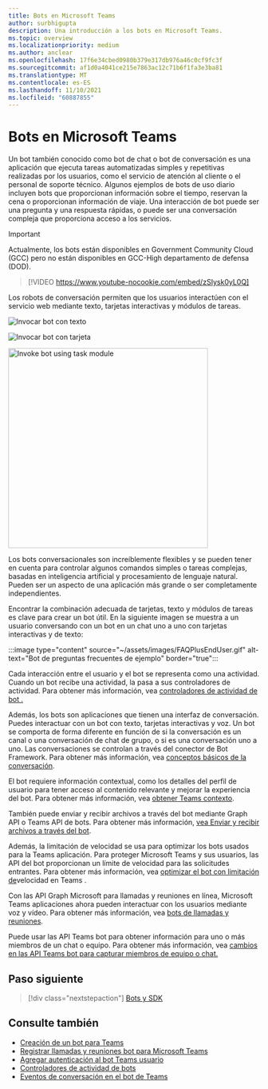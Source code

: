 ```yaml
---
title: Bots en Microsoft Teams
author: surbhigupta
description: Una introducción a los bots en Microsoft Teams.
ms.topic: overview
ms.localizationpriority: medium
ms.author: anclear
ms.openlocfilehash: 17f6e34cbed0980b379e317db976a46c0cf9fc3f
ms.sourcegitcommit: af1d0a4041ce215e7863ac12c71b6f1fa3e3ba81
ms.translationtype: MT
ms.contentlocale: es-ES
ms.lasthandoff: 11/10/2021
ms.locfileid: "60887855"
---
```

# <a name="bots-in-microsoft-teams"></a>Bots en Microsoft Teams

Un bot también conocido como bot de chat o bot de conversación es una aplicación que ejecuta tareas automatizadas simples y repetitivas realizadas por los usuarios, como el servicio de atención al cliente o el personal de soporte técnico. Algunos ejemplos de bots de uso diario incluyen bots que proporcionan información sobre el tiempo, reservan la cena o proporcionan información de viaje. Una interacción de bot puede ser una pregunta y una respuesta rápidas, o puede ser una conversación compleja que proporciona acceso a los servicios.

> [!IMPORTANT]
> Actualmente, los bots están disponibles en Government Community Cloud (GCC) pero no están disponibles en GCC-High departamento de defensa (DOD).

> [!VIDEO https://www.youtube-nocookie.com/embed/zSIysk0yL0Q]

Los robots de conversación permiten que los usuarios interactúen con el servicio web mediante texto, tarjetas interactivas y módulos de tareas.

![Invocar bot con texto](~/assets/images/invokebotwithtext.png)

![Invocar bot con tarjeta](~/assets/images/invokebotwithcard.png)

<img src="~/assets/images/task-module-example.png" alt="Invoke bot using task module" width="400"/>

Los bots conversacionales son increíblemente flexibles y se pueden tener en cuenta para controlar algunos comandos simples o tareas complejas, basadas en inteligencia artificial y procesamiento de lenguaje natural. Pueden ser un aspecto de una aplicación más grande o ser completamente independientes.

Encontrar la combinación adecuada de tarjetas, texto y módulos de tareas es clave para crear un bot útil. En la siguiente imagen se muestra a un usuario conversando con un bot en un chat uno a uno con tarjetas interactivas y de texto:

:::image type="content" source="~/assets/images/FAQPlusEndUser.gif" alt-text="Bot de preguntas frecuentes de ejemplo" border="true":::

Cada interacción entre el usuario y el bot se representa como una actividad. Cuando un bot recibe una actividad, la pasa a sus controladores de actividad. Para obtener más información, vea [controladores de actividad de bot .](~/bots/bot-basics.md) 

Además, los bots son aplicaciones que tienen una interfaz de conversación. Puedes interactuar con un bot con texto, tarjetas interactivas y voz. Un bot se comporta de forma diferente en función de si la conversación es un canal o una conversación de chat de grupo, o si es una conversación uno a uno. Las conversaciones se controlan a través del conector de Bot Framework. Para obtener más información, vea [conceptos básicos de la conversación](~/bots/how-to/conversations/conversation-basics.md).

El bot requiere información contextual, como los detalles del perfil de usuario para tener acceso al contenido relevante y mejorar la experiencia del bot. Para obtener más información, vea [obtener Teams contexto](~/bots/how-to/get-teams-context.md). 

También puede enviar y recibir archivos a través del bot mediante Graph API o Teams API de bots. Para obtener más información, [vea Enviar y recibir archivos a través del bot](~/bots/how-to/bots-filesv4.md).

Además, la limitación de velocidad se usa para optimizar los bots usados para la Teams aplicación. Para proteger Microsoft Teams y sus usuarios, las API del bot proporcionan un límite de velocidad para las solicitudes entrantes. Para obtener más información, vea [optimizar el bot con limitación de](~/bots/how-to/rate-limit.md)velocidad en Teams .

Con las API Graph Microsoft para llamadas y reuniones en línea, Microsoft Teams aplicaciones ahora pueden interactuar con los usuarios mediante voz y vídeo. Para obtener más información, vea [bots de llamadas y reuniones](~/bots/calls-and-meetings/calls-meetings-bots-overview.md). 

Puede usar las API Teams bot para obtener información para uno o más miembros de un chat o equipo. Para obtener más información, vea [cambios en las API Teams bot para capturar miembros de equipo o chat.](~/resources/team-chat-member-api-changes.md)

## <a name="next-step"></a>Paso siguiente

> [!div class="nextstepaction"]
> [Bots y SDK](~/bots/bot-features.md)

## <a name="see-also"></a>Consulte también

* [Creación de un bot para Teams](~/bots/how-to/create-a-bot-for-teams.md)
* [Registrar llamadas y reuniones bot para Microsoft Teams](~/bots/calls-and-meetings/registering-calling-bot.md)
* [Agregar autenticación al bot Teams usuario](~/bots/how-to/authentication/add-authentication.md)
* [Controladores de actividad de bots](~/bots/bot-basics.md)
* [Eventos de conversación en el bot de Teams](~/bots/how-to/conversations/subscribe-to-conversation-events.md)
